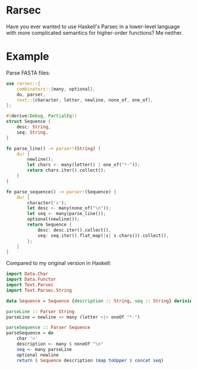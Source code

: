 # Rarsec

Have you ever wanted to use Haskell's Parsec in a lower-level language with
more complicated semantics for higher-order functions? Me neither.

# Example

Parse FASTA files:
```rust
use rarsec::{
    combinators::{many, optional},
    du, parser,
    text::{character, letter, newline, none_of, one_of},
};

#[derive(Debug, PartialEq)]
struct Sequence {
    desc: String,
    seq: String,
}

fn parse_line() -> parser!(String) {
    du! {
        newline();
        let chars <- many(letter() | one_of("*-"));
        return chars.iter().collect();
    }
}

fn parse_sequence() -> parser!(Sequence) {
    du! {
        character('>');
        let desc <- many(none_of("\n"));
        let seq <- many(parse_line());
        optional(newline());
        return Sequence {
            desc: desc.iter().collect(),
            seq: seq.iter().flat_map(|s| s.chars()).collect(),
        };
    }
}
```

Compared to my original version in Haskell:
```hs
import Data.Char
import Data.Functor
import Text.Parsec
import Text.Parsec.String

data Sequence = Sequence {description :: String, seq :: String} deriving (Show, Eq)

parseLine :: Parser String
parseLine = newline >> many (letter <|> oneOf "*-")

parseSequence :: Parser Sequence
parseSequence = do
    char '>'
    description <- many $ noneOf "\n"
    seq <- many parseLine
    optional newline
    return $ Sequence description (map toUpper $ concat seq)
```
